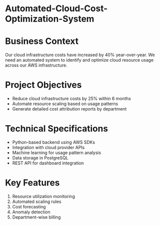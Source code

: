 # Automated-Cloud-Cost-Optimization-System
#  Business Context
  Our cloud infrastructure costs have increased by 40% year-over-year. We need an automated system to identify and optimize cloud resource usage across our AWS infrastructure.

#  Project Objectives
- Reduce cloud infrastructure costs by 25% within 6 months
- Automate resource scaling based on usage patterns
- Generate detailed cost attribution reports by department

#  Technical Specifications
- Python-based backend using AWS SDKs
- Integration with cloud provider APIs
- Machine learning for usage pattern analysis
- Data storage in PostgreSQL
- REST API for dashboard integration

#  Key Features
1. Resource utilization monitoring
2. Automated scaling rules
3. Cost forecasting
4. Anomaly detection
5. Department-wise billing

